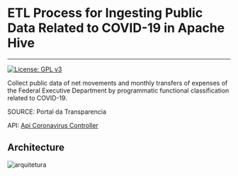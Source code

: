 # ETL Process for Ingesting Public Data Related to COVID-19 in Apache Hive

---
[![License: GPL v3](https://img.shields.io/badge/License-GPLv3-blue.svg)](https://www.gnu.org/licenses/gpl-3.0)


Collect public data of net movements and monthly transfers of expenses of the Federal Executive Department by programmatic functional classification related to COVID-19.

SOURCE: Portal da Transparencia

API: [Api Coronavirus Controller](http://api.portaldatransparencia.gov.br/swagger-ui.html#/)

## Architecture

![arquitetura](https://user-images.githubusercontent.com/58046267/133390255-f679de56-4259-4052-8e5a-dd9341ea99b8.png)
